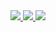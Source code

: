 <a href="https://www.linkedin.com/in/gabriel-cruzara/" alt="Linkedin" target="_blank">
  <img src="https://img.shields.io/badge/LinkedIn-0077B5?style=for-the-badge&logo=linkedin&logoColor=white">
</a>

<a href="https://gitlab.com/cruzaragabriel" alt="GitLab" target="_blank">
  <img src="https://img.shields.io/badge/GitLab-330F63?style=for-the-badge&logo=gitlab&logoColor=white">
</a>

<a href="https://github.com/gabrielcruzara" alt="GitHub" target="_blank">
  <img src="https://img.shields.io/badge/GitHub-100000?style=for-the-badge&logo=github&logoColor=white">
</a>

